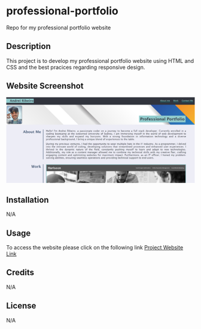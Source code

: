# professional-portfolio
Repo for my professional portfolio website

## Description

This project is to develop my professional portfolio website using HTML and CSS and the best pracices regarding responsive design.

## Website Screenshot
![Website Screenshot](https://github.com/andrei-ribeiro-wenceslau/professional-portfolio/blob/main/assets/images/professional-portfolio-website-screenshot.png "Website Screenshot")

## Installation

N/A

## Usage

To access the website please click on the following link [Project Website Link](https://andrei-ribeiro-wenceslau.github.io/professional-portfolio/)

## Credits

N/A

## License

N/A
